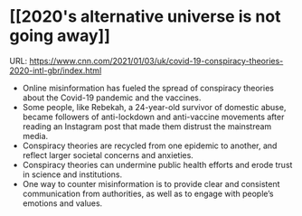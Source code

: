 # [[2020's alternative universe is not going away]]

URL: https://www.cnn.com/2021/01/03/uk/covid-19-conspiracy-theories-2020-intl-gbr/index.html

- Online misinformation has fueled the spread of conspiracy theories about the Covid-19 pandemic and the vaccines.
- Some people, like Rebekah, a 24-year-old survivor of domestic abuse, became followers of anti-lockdown and anti-vaccine movements after reading an Instagram post that made them distrust the mainstream media.
- Conspiracy theories are recycled from one epidemic to another, and reflect larger societal concerns and anxieties.
- Conspiracy theories can undermine public health efforts and erode trust in science and institutions.
- One way to counter misinformation is to provide clear and consistent communication from authorities, as well as to engage with people’s emotions and values.